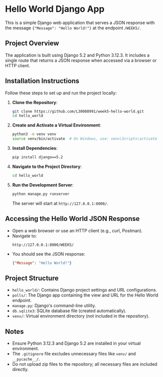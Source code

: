 # Hello World Django App

This is a simple Django web application that serves a JSON response with the message `{"Message": "Hello World!"}` at the endpoint `/WEEK5/`.

## Project Overview
The application is built using Django 5.2 and Python 3.12.3. It includes a single route that returns a JSON response when accessed via a browser or HTTP client.

## Installation Instructions
Follow these steps to set up and run the project locally:

1. **Clone the Repository**:
   ```bash
   git clone https://github.com/L30088991/week5-hello-world.git
   cd hello_world
   ```

2. **Create and Activate a Virtual Environment**:
   ```bash
   python3 -m venv venv
   source venv/bin/activate  # On Windows, use: venv\Scripts\activate
   ```

3. **Install Dependencies**:
   ```bash
   pip install django==5.2
   ```

4. **Navigate to the Project Directory**:
   ```bash
   cd hello_world
   ```

5. **Run the Development Server**:
   ```bash
   python manage.py runserver
   ```
   The server will start at `http://127.0.0.1:8000/`.

## Accessing the Hello World JSON Response
- Open a web browser or use an HTTP client (e.g., curl, Postman).
- Navigate to:
  ```
  http://127.0.0.1:8000/WEEK5/
  ```
- You should see the JSON response:
  ```json
  {"Message": "Hello World!"}
  ```

## Project Structure
- `hello_world/`: Contains Django project settings and URL configurations.
- `polls/`: The Django app containing the view and URL for the Hello World endpoint.
- `manage.py`: Django's command-line utility.
- `db.sqlite3`: SQLite database file (created automatically).
- `venv/`: Virtual environment directory (not included in the repository).

## Notes
- Ensure Python 3.12.3 and Django 5.2 are installed in your virtual environment.
- The `.gitignore` file excludes unnecessary files like `venv/` and `__pycache__/`.
- Do not upload zip files to the repository; all necessary files are included directly.
